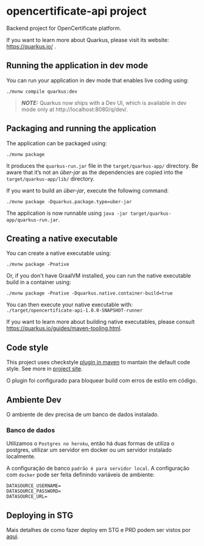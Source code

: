 # opencertificate-api project
Backend project for OpenCertificate platform.

If you want to learn more about Quarkus, please visit its website: https://quarkus.io/ .

## Running the application in dev mode
You can run your application in dev mode that enables live coding using:
```shell script
./mvnw compile quarkus:dev
```

> **_NOTE:_**  Quarkus now ships with a Dev UI, which is available in dev mode only at http://localhost:8080/q/dev/.

## Packaging and running the application

The application can be packaged using:
```shell script
./mvnw package
```
It produces the `quarkus-run.jar` file in the `target/quarkus-app/` directory.
Be aware that it’s not an _über-jar_ as the dependencies are copied into the `target/quarkus-app/lib/` directory.

If you want to build an _über-jar_, execute the following command:
```shell script
./mvnw package -Dquarkus.package.type=uber-jar
```

The application is now runnable using `java -jar target/quarkus-app/quarkus-run.jar`.

## Creating a native executable

You can create a native executable using: 
```shell script
./mvnw package -Pnative
```

Or, if you don't have GraalVM installed, you can run the native executable build in a container using: 
```shell script
./mvnw package -Pnative -Dquarkus.native.container-build=true
```

You can then execute your native executable with: `./target/opencertificate-api-1.0.0-SNAPSHOT-runner`

If you want to learn more about building native executables, please consult https://quarkus.io/guides/maven-tooling.html.

## Code style
This project uses checkstyle [plugin in maven](http://maven.apache.org/plugins/maven-checkstyle-plugin/usage.html) to mantain the default code style. See more in [project site](https://checkstyle.sourceforge.io/).

O plugin foi configurado para bloquear build com erros de estilo em código.

## Ambiente Dev
O ambiente de dev precisa de um banco de dados instalado. 

### Banco de dados
Utilizamos o `Postgres no heroku`, então há duas formas de utiliza o postgres, utilizar um servidor em docker ou um
servidor instalado localmente.

A configuração de banco `padrão é para servidor local`. A configuração com `docker` pode ser feita definindo variáveis de ambiente:
```
DATASOURCE_USERNAME=
DATASOURCE_PASSWORD=
DATASOURCE_URL=
```

## Deploying in STG

Mais detalhes de como fazer deploy em STG e PRD podem ser vistos por [aqui](./deploy-README.md).
